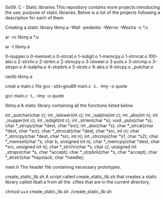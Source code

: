 0x09. C - Static libraries
This repository contains more projects introducing the use, purpose of static libraries. Below is a list of the projects following a description for each of them.

Creating a static library libmy.a
-Wall -pedantic -Werror -Wextra -c \*.c

ar -rc libmy.a *.o

ar -t libmy.a

0-isupper.o
0-memset.o
0-strcat.o
1-isdigit.o
1-memcpy.o
1-strncat.o
100-atoi.o
2-strchr.o
2-strlen.o
2-strncpy.o
3-islower.o
3-puts.o
3-strcmp.o
3-strspn.o
4-isalpha.o
4-strpbrk.o
5-strstr.c
6-abs.o
9-strcpy.o
\_putchar.o

ranlib libmy.a

creat a main.c file
gcc -std=gnu89 main.c -L. -lmy -o quote

gcc main.c -L. -lmy -o quote


libmy.a
A static library containing all the functions listed below

int _putchar(char c);
int _islower(int c);
int _isalpha(int c);
int _abs(int n);
int _isupper(int c);
int _isdigit(int c);
int _strlen(char *s);
void _puts(char *s);
char *_strcpy(char *dest, char *src);
int _atoi(char *s);
char *_strcat(char *dest, char *src);
char *_strncat(char *dest, char *src, int n);
char *_strncpy(char *dest, char *src, int n);
int _strcmp(char *s1, char *s2);
char *_memset(char *s, char b, unsigned int n);
char *_memcpy(char *dest, char *src, unsigned int n);
char *_strchr(char *s, char c);
unsigned int _strspn(char *s, char *accept);
char *_strpbrk(char *s, char *accept);
char *_strstr(char *haystack, char *needle);


main.h
The header file containing necessary prototypes.

create_static_lib.sh
A script called create_static_lib.sh that creates a static library called liball.a from all the .cfiles that are in the current directory.

chmod u+x create_static_lib.sh
./create_static_lib.sh
